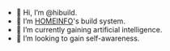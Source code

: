 - 👋 Hi, I’m @hibuild.
- 👀 I’m [HOMEINFO](https://github.com/homeinfogmbh/)'s build system.
- 🌱 I’m currently gaining artificial intelligence.
- 💞️ I’m looking to gain self-awareness.
